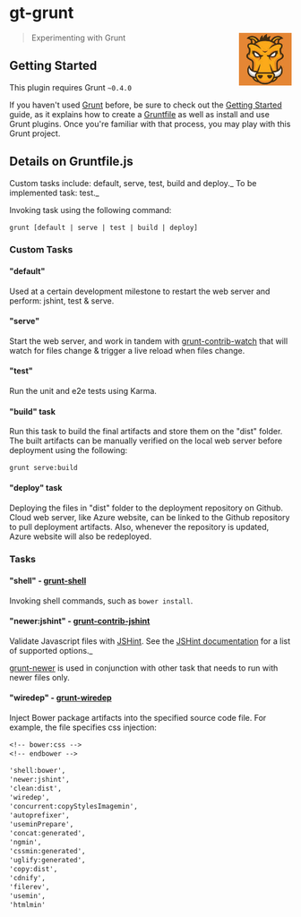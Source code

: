 # gt-grunt

<img align="right" width="94" src="https://github.com/gthendean/gt-grunt/blob/master/grunt.jpg" title="Grunt - Courtesy of 5log.jp">

> Experimenting with Grunt

## Getting Started
This plugin requires Grunt `~0.4.0`

If you haven't used [Grunt](http://gruntjs.com/) before, be sure to check out the [Getting Started](http://gruntjs.com/getting-started) guide, as it explains how to create a [Gruntfile](http://gruntjs.com/sample-gruntfile) as well as install and use Grunt plugins. Once you're familiar with that process, you may play with this Grunt project.

## Details on Gruntfile.js

Custom tasks include: default, serve, test, build and deploy._
To be implemented task: test._

Invoking task using the following command:
```shell
grunt [default | serve | test | build | deploy]
```

### Custom Tasks

#### "default"
Used at a certain development milestone to restart the web server and perform: jshint, test & serve. 

#### "serve"
Start the web server, and work in tandem with [grunt-contrib-watch](https://github.com/gruntjs/grunt-contrib-watch) that will
watch for files change & trigger a live reload when files change. 

#### "test"
Run the unit and e2e tests using Karma.

#### "build" task
Run this task to build the final artifacts and store them on the "dist" folder.
The built artifacts can be manually verified on the local web server before deployment using the following:
```shell
grunt serve:build
```

#### "deploy" task
Deploying the files in "dist" folder to the deployment repository on Github.
Cloud web server, like Azure website, can be linked to the Github repository to pull deployment artifacts.
Also, whenever the repository is updated, Azure website will also be redeployed.

### Tasks

#### "shell" - [grunt-shell](https://github.com/sindresorhus/grunt-shell)
Invoking shell commands, such as `bower install`.

#### "newer:jshint" - [grunt-contrib-jshint](https://github.com/gruntjs/grunt-contrib-jshint)
Validate Javascript files with [JSHint](http://wwww.jshint.com).
See the [JSHint documentation](http://www.jshint.com/docs/) for a list of supported options._

[grunt-newer](https://github.com/tschaub/grunt-newer) is used in conjunction with other task that needs to run with newer files only.

#### "wiredep" - [grunt-wiredep](https://github.com/stephenplusplus/grunt-wiredep)
Inject Bower package artifacts into the specified source code file. For example, the file specifies css injection:
```shell
<!-- bower:css -->
<!-- endbower -->
```

```shell
'shell:bower',
'newer:jshint',
'clean:dist',
'wiredep',
'concurrent:copyStylesImagemin',
'autoprefixer',
'useminPrepare',
'concat:generated',
'ngmin',
'cssmin:generated',
'uglify:generated',
'copy:dist',
'cdnify',
'filerev',
'usemin',
'htmlmin'
```